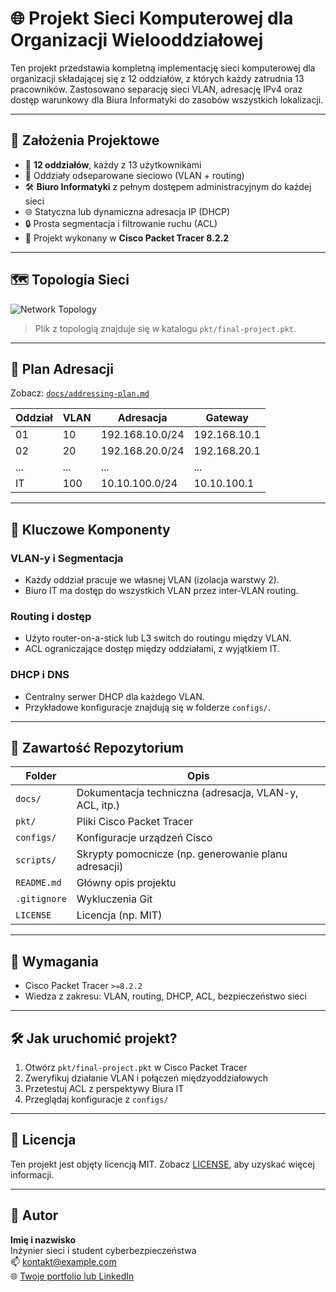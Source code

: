 # 🌐 Projekt Sieci Komputerowej dla Organizacji Wielooddziałowej

Ten projekt przedstawia kompletną implementację sieci komputerowej dla organizacji składającej się z 12 oddziałów, z których każdy zatrudnia 13 pracowników. Zastosowano separację sieci VLAN, adresację IPv4 oraz dostęp warunkowy dla Biura Informatyki do zasobów wszystkich lokalizacji.

---

## 📌 Założenia Projektowe

- 🏢 **12 oddziałów**, każdy z 13 użytkownikami
- 🔐 Oddziały odseparowane sieciowo (VLAN + routing)
- 🛠️ **Biuro Informatyki** z pełnym dostępem administracyjnym do każdej sieci
- 🌐 Statyczna lub dynamiczna adresacja IP (DHCP)
- 🔒 Prosta segmentacja i filtrowanie ruchu (ACL)
- 🧰 Projekt wykonany w **Cisco Packet Tracer 8.2.2**

---

## 🗺️ Topologia Sieci

![Network Topology](docs/topology-diagram.png)

> Plik z topologią znajduje się w katalogu `pkt/final-project.pkt`.

---

## 🧮 Plan Adresacji

Zobacz: [`docs/addressing-plan.md`](docs/addressing-plan.md)

| Oddział | VLAN | Adresacja           | Gateway        |
|---------|------|---------------------|----------------|
| 01      | 10   | 192.168.10.0/24     | 192.168.10.1   |
| 02      | 20   | 192.168.20.0/24     | 192.168.20.1   |
| ...     | ...  | ...                 | ...            |
| IT      | 100  | 10.10.100.0/24      | 10.10.100.1    |

---

## 🧩 Kluczowe Komponenty

### VLAN-y i Segmentacja
- Każdy oddział pracuje we własnej VLAN (izolacja warstwy 2).
- Biuro IT ma dostęp do wszystkich VLAN przez inter-VLAN routing.

### Routing i dostęp
- Użyto router-on-a-stick lub L3 switch do routingu między VLAN.
- ACL ograniczające dostęp między oddziałami, z wyjątkiem IT.

### DHCP i DNS
- Centralny serwer DHCP dla każdego VLAN.
- Przykładowe konfiguracje znajdują się w folderze `configs/`.

---

## 📂 Zawartość Repozytorium

| Folder         | Opis |
|----------------|------|
| `docs/`        | Dokumentacja techniczna (adresacja, VLAN-y, ACL, itp.) |
| `pkt/`         | Pliki Cisco Packet Tracer |
| `configs/`     | Konfiguracje urządzeń Cisco |
| `scripts/`     | Skrypty pomocnicze (np. generowanie planu adresacji) |
| `README.md`    | Główny opis projektu |
| `.gitignore`   | Wykluczenia Git |
| `LICENSE`      | Licencja (np. MIT) |

---

## 🧪 Wymagania

- Cisco Packet Tracer `>=8.2.2`
- Wiedza z zakresu: VLAN, routing, DHCP, ACL, bezpieczeństwo sieci

---

## 🛠️ Jak uruchomić projekt?

1. Otwórz `pkt/final-project.pkt` w Cisco Packet Tracer
2. Zweryfikuj działanie VLAN i połączeń międzyoddziałowych
3. Przetestuj ACL z perspektywy Biura IT
4. Przeglądaj konfiguracje z `configs/`

---

## 🧾 Licencja

Ten projekt jest objęty licencją MIT. Zobacz [LICENSE](LICENSE), aby uzyskać więcej informacji.

---

## 🤝 Autor

**Imię i nazwisko**  
Inżynier sieci i student cyberbezpieczeństwa  
📫 kontakt@example.com  
🌐 [Twoje portfolio lub LinkedIn](https://...)

